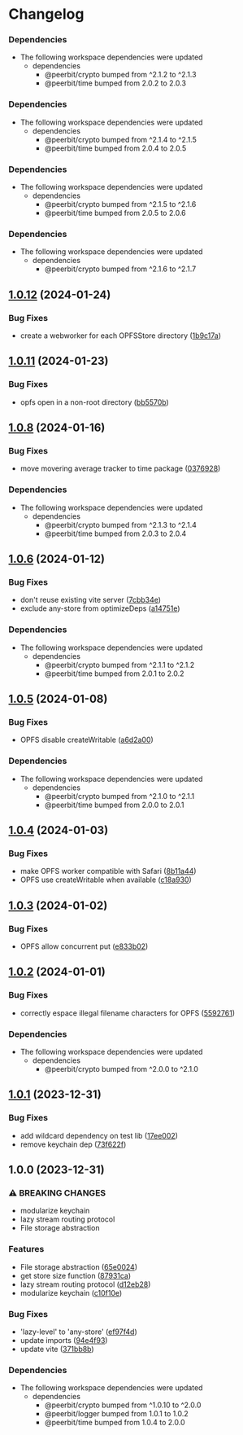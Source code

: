 # Changelog

### Dependencies

* The following workspace dependencies were updated
  * dependencies
    * @peerbit/crypto bumped from ^2.1.2 to ^2.1.3
    * @peerbit/time bumped from 2.0.2 to 2.0.3

### Dependencies

* The following workspace dependencies were updated
  * dependencies
    * @peerbit/crypto bumped from ^2.1.4 to ^2.1.5
    * @peerbit/time bumped from 2.0.4 to 2.0.5

### Dependencies

* The following workspace dependencies were updated
  * dependencies
    * @peerbit/crypto bumped from ^2.1.5 to ^2.1.6
    * @peerbit/time bumped from 2.0.5 to 2.0.6

### Dependencies

* The following workspace dependencies were updated
  * dependencies
    * @peerbit/crypto bumped from ^2.1.6 to ^2.1.7

## [1.0.12](https://github.com/dao-xyz/peerbit/compare/any-store-v1.0.11...any-store-v1.0.12) (2024-01-24)


### Bug Fixes

* create a webworker for each OPFSStore directory ([1b9c17a](https://github.com/dao-xyz/peerbit/commit/1b9c17ae52299c73d1935203e0860024858ede08))

## [1.0.11](https://github.com/dao-xyz/peerbit/compare/any-store-v1.0.10...any-store-v1.0.11) (2024-01-23)


### Bug Fixes

* opfs open in a non-root directory ([bb5570b](https://github.com/dao-xyz/peerbit/commit/bb5570be627b0cd1635006bd62b339bfe26d7edd))

## [1.0.8](https://github.com/dao-xyz/peerbit/compare/any-store-v1.0.7...any-store-v1.0.8) (2024-01-16)


### Bug Fixes

* move movering average tracker to time package ([0376928](https://github.com/dao-xyz/peerbit/commit/0376928b6929e97366e993ca3e927348d804ae32))


### Dependencies

* The following workspace dependencies were updated
  * dependencies
    * @peerbit/crypto bumped from ^2.1.3 to ^2.1.4
    * @peerbit/time bumped from 2.0.3 to 2.0.4

## [1.0.6](https://github.com/dao-xyz/peerbit/compare/any-store-v1.0.5...any-store-v1.0.6) (2024-01-12)


### Bug Fixes

* don't reuse existing vite server ([7cbb34e](https://github.com/dao-xyz/peerbit/commit/7cbb34eb099fb5f34233ce3fbb99f32acf2e47bb))
* exclude any-store from optimizeDeps ([a14751e](https://github.com/dao-xyz/peerbit/commit/a14751e6e8ede7a96537ca353af6be416958029a))


### Dependencies

* The following workspace dependencies were updated
  * dependencies
    * @peerbit/crypto bumped from ^2.1.1 to ^2.1.2
    * @peerbit/time bumped from 2.0.1 to 2.0.2

## [1.0.5](https://github.com/dao-xyz/peerbit/compare/any-store-v1.0.4...any-store-v1.0.5) (2024-01-08)


### Bug Fixes

* OPFS disable createWritable ([a6d2a00](https://github.com/dao-xyz/peerbit/commit/a6d2a009165943d844aa11fe07bb90b3ab2fe5bc))


### Dependencies

* The following workspace dependencies were updated
  * dependencies
    * @peerbit/crypto bumped from ^2.1.0 to ^2.1.1
    * @peerbit/time bumped from 2.0.0 to 2.0.1

## [1.0.4](https://github.com/dao-xyz/peerbit/compare/any-store-v1.0.3...any-store-v1.0.4) (2024-01-03)


### Bug Fixes

* make OPFS worker compatible with Safari ([8b11a44](https://github.com/dao-xyz/peerbit/commit/8b11a44f29e61f429ccea5928b1aad1d909b6f11))
* OPFS use createWritable when available ([c18a930](https://github.com/dao-xyz/peerbit/commit/c18a930bb58886c1c8e3d1b0fad4dcc593fe7339))

## [1.0.3](https://github.com/dao-xyz/peerbit/compare/any-store-v1.0.2...any-store-v1.0.3) (2024-01-02)


### Bug Fixes

* OPFS allow concurrent put ([e833b02](https://github.com/dao-xyz/peerbit/commit/e833b02e129c8f74981877ec764743452ff2c37e))

## [1.0.2](https://github.com/dao-xyz/peerbit/compare/any-store-v1.0.1...any-store-v1.0.2) (2024-01-01)


### Bug Fixes

* correctly espace illegal filename characters for OPFS ([5592761](https://github.com/dao-xyz/peerbit/commit/5592761d7b33b824655fd5a0b6deaae88eb11ccd))


### Dependencies

* The following workspace dependencies were updated
  * dependencies
    * @peerbit/crypto bumped from ^2.0.0 to ^2.1.0

## [1.0.1](https://github.com/dao-xyz/peerbit/compare/any-store-v1.0.0...any-store-v1.0.1) (2023-12-31)


### Bug Fixes

* add wildcard dependency on test lib ([17ee002](https://github.com/dao-xyz/peerbit/commit/17ee002b7417e45a7c45dba280d02d07e5a14c27))
* remove keychain dep ([73f622f](https://github.com/dao-xyz/peerbit/commit/73f622f9a766bb562eb427cce5fc6c6c10e47bce))

## 1.0.0 (2023-12-31)


### ⚠ BREAKING CHANGES

* modularize keychain
* lazy stream routing protocol
* File storage abstraction

### Features

* File storage abstraction ([65e0024](https://github.com/dao-xyz/peerbit/commit/65e0024216812498a00ac7922fcf30e25a357d86))
* get store size function ([87931ca](https://github.com/dao-xyz/peerbit/commit/87931ca9d20f2316426c01ee83d8ef4dd21197c1))
* lazy stream routing protocol ([d12eb28](https://github.com/dao-xyz/peerbit/commit/d12eb2843b46c33fcbda5c97422cb263ab9f79a0))
* modularize keychain ([c10f10e](https://github.com/dao-xyz/peerbit/commit/c10f10e0beb58e38fa95d465962f43ab1aee75ef))


### Bug Fixes

* 'lazy-level' to 'any-store' ([ef97f4d](https://github.com/dao-xyz/peerbit/commit/ef97f4d0f9f4c6c0684126938983d030ef04d1a0))
* update imports ([94e4f93](https://github.com/dao-xyz/peerbit/commit/94e4f93449a15e76b8d03a6459a7304ab4257ec4))
* update vite ([371bb8b](https://github.com/dao-xyz/peerbit/commit/371bb8b089873df36ff9e591b67046a7e8dab6ea))


### Dependencies

* The following workspace dependencies were updated
  * dependencies
    * @peerbit/crypto bumped from ^1.0.10 to ^2.0.0
    * @peerbit/logger bumped from 1.0.1 to 1.0.2
    * @peerbit/time bumped from 1.0.4 to 2.0.0
